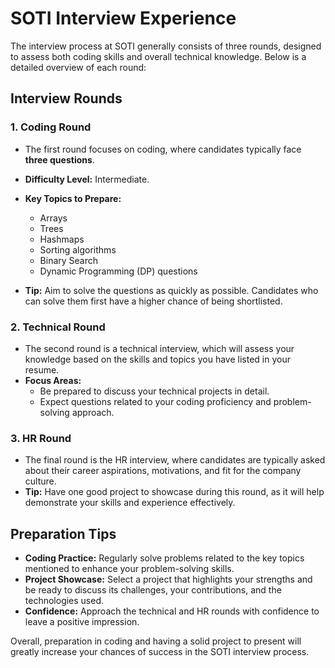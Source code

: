 # SOTI Interview Experience

The interview process at SOTI generally consists of three rounds, designed to assess both coding skills and overall technical knowledge. Below is a detailed overview of each round:

## Interview Rounds

### 1. Coding Round
- The first round focuses on coding, where candidates typically face **three questions**.
- **Difficulty Level:** Intermediate.
- **Key Topics to Prepare:**
  - Arrays
  - Trees
  - Hashmaps
  - Sorting algorithms
  - Binary Search
  - Dynamic Programming (DP) questions

- **Tip:** Aim to solve the questions as quickly as possible. Candidates who can solve them first have a higher chance of being shortlisted.

### 2. Technical Round
- The second round is a technical interview, which will assess your knowledge based on the skills and topics you have listed in your resume.
- **Focus Areas:**
  - Be prepared to discuss your technical projects in detail.
  - Expect questions related to your coding proficiency and problem-solving approach.

### 3. HR Round
- The final round is the HR interview, where candidates are typically asked about their career aspirations, motivations, and fit for the company culture.
- **Tip:** Have one good project to showcase during this round, as it will help demonstrate your skills and experience effectively.

## Preparation Tips
- **Coding Practice:** Regularly solve problems related to the key topics mentioned to enhance your problem-solving skills.
- **Project Showcase:** Select a project that highlights your strengths and be ready to discuss its challenges, your contributions, and the technologies used.
- **Confidence:** Approach the technical and HR rounds with confidence to leave a positive impression.

Overall, preparation in coding and having a solid project to present will greatly increase your chances of success in the SOTI interview process.
